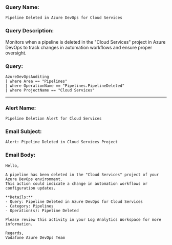 ### Query Name:  
`Pipeline Deleted in Azure DevOps for Cloud Services`

### Query Description:  
Monitors when a pipeline is deleted in the "Cloud Services" project in Azure DevOps to track changes in automation workflows and ensure proper oversight.

### Query:  
```kql
AzureDevOpsAuditing
| where Area == "Pipelines"
| where OperationName == "Pipelines.PipelineDeleted"
| where ProjectName == "Cloud Services"
```

---

### Alert Name:  
`Pipeline Deletion Alert for Cloud Services`

### Email Subject:  
`Alert: Pipeline Deleted in Cloud Services Project`

### Email Body:  
```
Hello,

A pipeline has been deleted in the "Cloud Services" project of your Azure DevOps environment.  
This action could indicate a change in automation workflows or configuration updates.

**Details:**  
- Query: Pipeline Deleted in Azure DevOps for Cloud Services  
- Category: Pipelines  
- Operation(s): Pipeline Deleted

Please review this activity in your Log Analytics Workspace for more information.

Regards,  
Vodafone Azure DevOps Team
```
